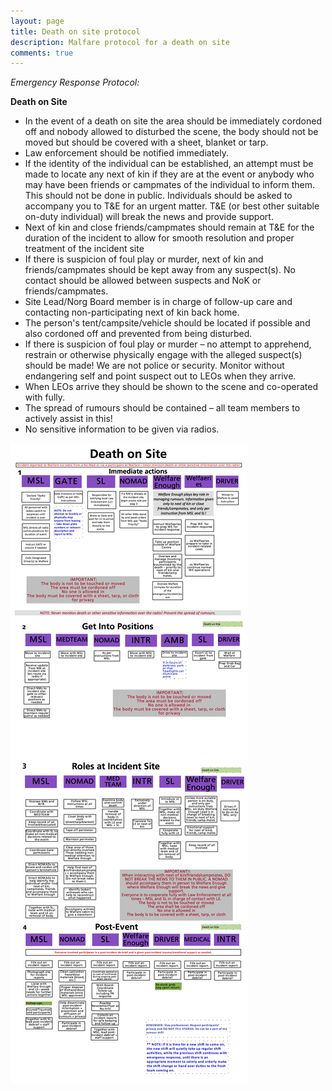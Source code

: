 ```yaml
---
layout: page
title: Death on site protocol
description: Malfare protocol for a death on site
comments: true
---
```

_Emergency Response Protocol:_

**Death on Site**

- In the event of a death on site the area should be immediately cordoned off and nobody allowed to disturbed the scene, the body should not be moved but should be covered with a sheet, blanket or tarp.
- Law enforcement should be notified immediately.
- If the identity of the individual can be established, an attempt must be made to locate any next of kin if they are at the event or anybody who may have been friends or campmates of the individual to inform them. This should not be done in public. Individuals should be asked to accompany you to T&E for an urgent matter. T&E (or best other suitable on-duty individual) will break the news and provide support.
- Next of kin and close friends/campmates should remain at T&E for the duration of the incident to allow for smooth resolution and proper treatment of the incident site
- If there is suspicion of foul play or murder, next of kin and friends/campmates should be kept away from any suspect(s). No contact should be allowed between suspects and NoK or friends/campmates.
- Site Lead/Norg Board member is in charge of follow-up care and contacting non-participating next of kin back home.
- The person's tent/campsite/vehicle should be located if possible and also cordoned off and prevented from being disturbed.
- If there is suspicion of foul play or murder – no attempt to apprehend, restrain or otherwise physically engage with the alleged suspect(s) should be made! We are not police or security. Monitor without endangering self and point suspect out to LEOs when they arrive.
- When LEOs arrive they should be shown to the scene and co-operated with fully.
- The spread of rumours should be contained – all team members to actively assist in this!
- No sensitive information to be given via radios.

![Death on Site](img/dos.png "Death on site")
­­­
